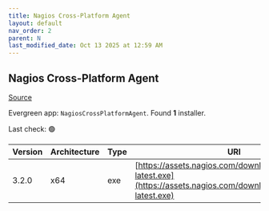```yaml
---
title: Nagios Cross-Platform Agent
layout: default
nav_order: 2
parent: N
last_modified_date: Oct 13 2025 at 12:59 AM
---
```


## Nagios Cross-Platform Agent

[Source](https://www.nagios.org/projects/ncpa/)

Evergreen app: `NagiosCrossPlatformAgent`. Found **1** installer.

Last check: 🟢

| Version | Architecture | Type | URI                                                                                                                    |
| ------- | ------------ | ---- | ---------------------------------------------------------------------------------------------------------------------- |
| 3.2.0   | x64          | exe  | [https://assets.nagios.com/downloads/ncpa3/ncpa-latest.exe](https://assets.nagios.com/downloads/ncpa3/ncpa-latest.exe) |
